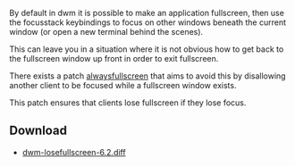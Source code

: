 
By default in dwm it is possible to make an application fullscreen, then use the focusstack
keybindings to focus on other windows beneath the current window (or open a new terminal behind the
scenes).

This can leave you in a situation where it is not obvious how to get back to the fullscreen window
up front in order to exit fullscreen.

There exists a patch [alwaysfullscreen](https://dwm.suckless.org/patches/alwaysfullscreen/) that
aims to avoid this by disallowing another client to be focused while a fullscreen window exists.

This patch ensures that clients lose fullscreen if they lose focus.

## Download
* [dwm-losefullscreen-6.2.diff](https://github.com/bakkeby/patches/blob/master/dwm/dwm-losefullscreen-6.2.diff)
